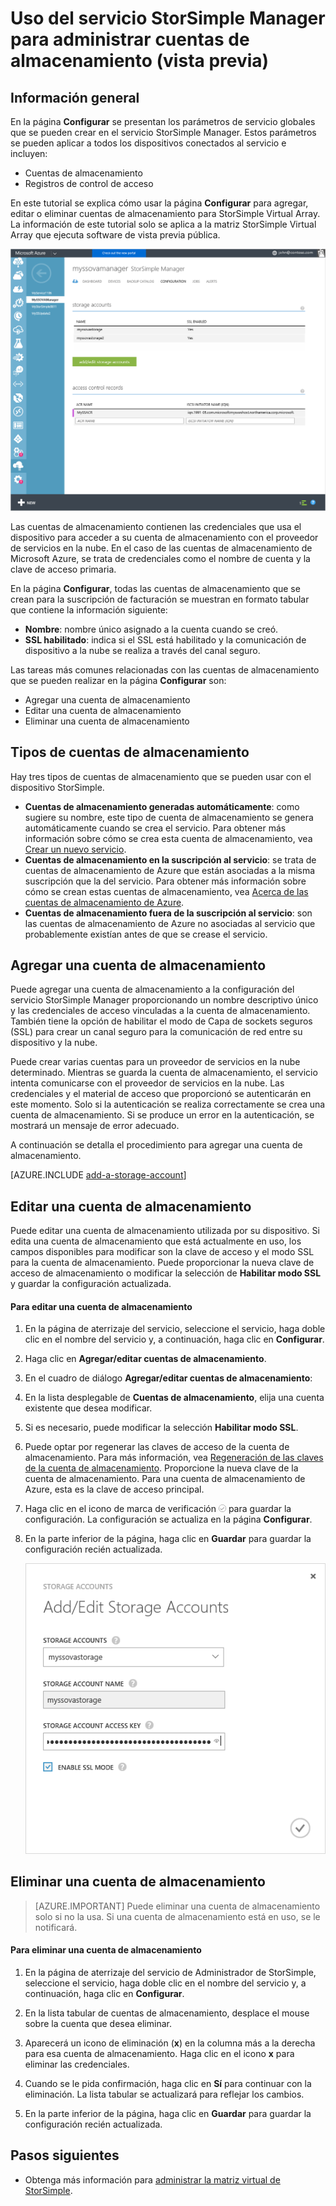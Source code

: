 <properties 
   pageTitle="Administración de la cuenta de almacenamiento de StorSimple | Microsoft Azure"
   description="Se explica cómo usar la página de configuración de StorSimple Manager para agregar, editar, eliminar o rotar las claves de seguridad de una cuenta de almacenamiento asociada con StorSimple Virtual Array."
   services="storsimple"
   documentationCenter="NA"
   authors="alkohli"
   manager="carmonm"
   editor="" />
<tags 
   ms.service="storsimple"
   ms.devlang="NA"
   ms.topic="article"
   ms.tgt_pltfrm="NA"
   ms.workload="TBD"
   ms.date="02/05/2016"
   ms.author="alkohli" />

# Uso del servicio StorSimple Manager para administrar cuentas de almacenamiento (vista previa)

## Información general

En la página **Configurar** se presentan los parámetros de servicio globales que se pueden crear en el servicio StorSimple Manager. Estos parámetros se pueden aplicar a todos los dispositivos conectados al servicio e incluyen:

- Cuentas de almacenamiento 
- Registros de control de acceso 

En este tutorial se explica cómo usar la página **Configurar** para agregar, editar o eliminar cuentas de almacenamiento para StorSimple Virtual Array. La información de este tutorial solo se aplica a la matriz StorSimple Virtual Array que ejecuta software de vista previa pública.

 ![Página Configurar](./media/storsimple-ova-manage-storage-accounts/configure_service_page.png)

Las cuentas de almacenamiento contienen las credenciales que usa el dispositivo para acceder a su cuenta de almacenamiento con el proveedor de servicios en la nube. En el caso de las cuentas de almacenamiento de Microsoft Azure, se trata de credenciales como el nombre de cuenta y la clave de acceso primaria.

En la página **Configurar**, todas las cuentas de almacenamiento que se crean para la suscripción de facturación se muestran en formato tabular que contiene la información siguiente:

- **Nombre**: nombre único asignado a la cuenta cuando se creó.
- **SSL habilitado**: indica si el SSL está habilitado y la comunicación de dispositivo a la nube se realiza a través del canal seguro.

Las tareas más comunes relacionadas con las cuentas de almacenamiento que se pueden realizar en la página **Configurar** son:

- Agregar una cuenta de almacenamiento 
- Editar una cuenta de almacenamiento 
- Eliminar una cuenta de almacenamiento 


## Tipos de cuentas de almacenamiento

Hay tres tipos de cuentas de almacenamiento que se pueden usar con el dispositivo StorSimple.

- **Cuentas de almacenamiento generadas automáticamente**: como sugiere su nombre, este tipo de cuenta de almacenamiento se genera automáticamente cuando se crea el servicio. Para obtener más información sobre cómo se crea esta cuenta de almacenamiento, vea [Crear un nuevo servicio](storsimple-ova-manage-service.md#create-a-service). 
- **Cuentas de almacenamiento en la suscripción al servicio**: se trata de cuentas de almacenamiento de Azure que están asociadas a la misma suscripción que la del servicio. Para obtener más información sobre cómo se crean estas cuentas de almacenamiento, vea [Acerca de las cuentas de almacenamiento de Azure](../storage/storage-create-storage-account.md). 
- **Cuentas de almacenamiento fuera de la suscripción al servicio**: son las cuentas de almacenamiento de Azure no asociadas al servicio que probablemente existían antes de que se crease el servicio.

## Agregar una cuenta de almacenamiento

Puede agregar una cuenta de almacenamiento a la configuración del servicio StorSimple Manager proporcionando un nombre descriptivo único y las credenciales de acceso vinculadas a la cuenta de almacenamiento. También tiene la opción de habilitar el modo de Capa de sockets seguros (SSL) para crear un canal seguro para la comunicación de red entre su dispositivo y la nube.

Puede crear varias cuentas para un proveedor de servicios en la nube determinado. Mientras se guarda la cuenta de almacenamiento, el servicio intenta comunicarse con el proveedor de servicios en la nube. Las credenciales y el material de acceso que proporcionó se autenticarán en este momento. Solo si la autenticación se realiza correctamente se crea una cuenta de almacenamiento. Si se produce un error en la autenticación, se mostrará un mensaje de error adecuado.

A continuación se detalla el procedimiento para agregar una cuenta de almacenamiento.

[AZURE.INCLUDE [add-a-storage-account](../../includes/storsimple-ova-configure-new-storage-account.md)]

## Editar una cuenta de almacenamiento

Puede editar una cuenta de almacenamiento utilizada por su dispositivo. Si edita una cuenta de almacenamiento que está actualmente en uso, los campos disponibles para modificar son la clave de acceso y el modo SSL para la cuenta de almacenamiento. Puede proporcionar la nueva clave de acceso de almacenamiento o modificar la selección de **Habilitar modo SSL** y guardar la configuración actualizada.

#### Para editar una cuenta de almacenamiento

1. En la página de aterrizaje del servicio, seleccione el servicio, haga doble clic en el nombre del servicio y, a continuación, haga clic en **Configurar**.

2. Haga clic en **Agregar/editar cuentas de almacenamiento**.

3. En el cuadro de diálogo **Agregar/editar cuentas de almacenamiento**:

  1. En la lista desplegable de **Cuentas de almacenamiento**, elija una cuenta existente que desea modificar.
  2. Si es necesario, puede modificar la selección **Habilitar modo SSL**.
  3. Puede optar por regenerar las claves de acceso de la cuenta de almacenamiento. Para más información, vea [Regeneración de las claves de la cuenta de almacenamiento](storage-create-storage-account.md#manage-your-storage-access-keys). Proporcione la nueva clave de la cuenta de almacenamiento. Para una cuenta de almacenamiento de Azure, esta es la clave de acceso principal. 
  4. Haga clic en el icono de marca de verificación ![icono de marca de verificación](./media/storsimple-ova-manage-storage-accounts/checkicon.png) para guardar la configuración. La configuración se actualiza en la página **Configurar**. 
  5. En la parte inferior de la página, haga clic en **Guardar** para guardar la configuración recién actualizada. 

     ![Editar una cuenta de almacenamiento](./media/storsimple-ova-manage-storage-accounts/modifyexistingstorageaccount.png)
  
## Eliminar una cuenta de almacenamiento

> [AZURE.IMPORTANT] Puede eliminar una cuenta de almacenamiento solo si no la usa. Si una cuenta de almacenamiento está en uso, se le notificará.

#### Para eliminar una cuenta de almacenamiento

1. En la página de aterrizaje del servicio de Administrador de StorSimple, seleccione el servicio, haga doble clic en el nombre del servicio y, a continuación, haga clic en **Configurar**.

2. En la lista tabular de cuentas de almacenamiento, desplace el mouse sobre la cuenta que desea eliminar.

3. Aparecerá un icono de eliminación (**x**) en la columna más a la derecha para esa cuenta de almacenamiento. Haga clic en el icono **x** para eliminar las credenciales.

4. Cuando se le pida confirmación, haga clic en **Sí** para continuar con la eliminación. La lista tabular se actualizará para reflejar los cambios.

5. En la parte inferior de la página, haga clic en **Guardar** para guardar la configuración recién actualizada.


## Pasos siguientes

- Obtenga más información para [administrar la matriz virtual de StorSimple](storsimple-ova-web-ui-admin.md).

<!---HONumber=AcomDC_0211_2016-->